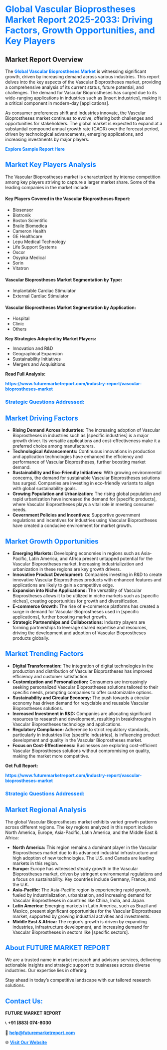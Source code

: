 <h1 style="color: #007BFF;">Global Vascular Bioprostheses Market Report 2025-2033: Driving Factors, Growth Opportunities, and Key Players</h1>

<section id="overview">
<h2>Market Report Overview</h2>
<p>The <a href="https://www.futuremarketreport.com/industry-report/vascular-bioprostheses-market" style="color: #007BFF; text-decoration: none;"><strong>Global Vascular Bioprostheses Market</strong></a> is witnessing significant growth, driven by increasing demand across various industries. This report delves into the key aspects of the Vascular Bioprostheses market, providing a comprehensive analysis of its current status, future potential, and challenges. The demand for Vascular Bioprostheses has surged due to its wide-ranging applications in industries such as [insert industries], making it a critical component in modern-day [applications].</p>
<p>As consumer preferences shift and industries innovate, the Vascular Bioprostheses market continues to evolve, offering both challenges and opportunities for stakeholders. The global market is expected to expand at a substantial compound annual growth rate (CAGR) over the forecast period, driven by technological advancements, emerging applications, and increasing investments by major players.</p>
</section>

<section id="overview">
<p><a href="https://www.futuremarketreport.com/request-sample/reportId=36094" style="color: #007BFF; text-decoration: none;"><strong>Explore Sample Report Here</strong></a></p>
</section>

<section id="key-players">
<h2 style="color: #007BFF;">Market Key Players Analysis</h2>
<p>The Vascular Bioprostheses market is characterized by intense competition among key players striving to capture a larger market share. Some of the leading companies in the market include:</p>
<h4>Key Players Covered in the Vascular Bioprostheses Report:</h4>
<ul><li>Biosensor</li><li>Biotronik</li><li>Boston Scientific</li><li>Braile Biomedica</li><li>Cameron Health</li><li>GE Healthcare</li><li>Lepu Medical Technology</li><li>Life Support Systems</li><li>Oscor</li><li>Osypka Medical</li><li>Sorin</li><li>Vitatron</li></ul>
<h4>Vascular Bioprostheses Market Segmentation by Type:</h4>
<ul><li>Implantable Cardiac Stimulator</li><li>External Cardiac Stimulator</li></ul>

<h4>Vascular Bioprostheses Market Segmentation by Application:</h4>
<ul><li>Hospital</li><li>Clinic</li><li>Others</li></ul>
<p><strong>Key Strategies Adopted by Market Players:</strong></p>
<ul>
<li>Innovation and R&D</li>
<li>Geographical Expansion</li>
<li>Sustainability Initiatives</li>
<li>Mergers and Acquisitions</li>
</ul>
</section>

<section>
<p><strong>Read Full Analysis: </strong></p><a href="https://www.futuremarketreport.com/industry-report/vascular-bioprostheses-market" style="color: #007BFF; text-decoration: none;"><strong>https://www.futuremarketreport.com/industry-report/vascular-bioprostheses-market</strong></a>
<h3 style="color: #007BFF;">Strategic Questions Addressed:</h3>
</section>

<section id="driving-factors">
<h2 style="color: #007BFF;">Market Driving Factors</h2>
<ul>
<li><strong>Rising Demand Across Industries:</strong> The increasing adoption of Vascular Bioprostheses in industries such as [specific industries] is a major growth driver. Its versatile applications and cost-effectiveness make it a preferred choice among manufacturers.</li>
<li><strong>Technological Advancements:</strong> Continuous innovations in production and application technologies have enhanced the efficiency and performance of Vascular Bioprostheses, further boosting market demand.</li>
<li><strong>Sustainability and Eco-Friendly Initiatives:</strong> With growing environmental concerns, the demand for sustainable Vascular Bioprostheses solutions has surged. Companies are investing in eco-friendly variants to align with global sustainability goals.</li>
<li><strong>Growing Population and Urbanization:</strong> The rising global population and rapid urbanization have increased the demand for [specific products], where Vascular Bioprostheses plays a vital role in meeting consumer needs.</li>
<li><strong>Government Policies and Incentives:</strong> Supportive government regulations and incentives for industries using Vascular Bioprostheses have created a conducive environment for market growth.</li>
</ul>
</section>

<section id="growth-opportunities">
<h2 style="color: #007BFF;">Market Growth Opportunities</h2>
<ul>
<li><strong>Emerging Markets:</strong> Developing economies in regions such as Asia-Pacific, Latin America, and Africa present untapped potential for the Vascular Bioprostheses market. Increasing industrialization and urbanization in these regions are key growth drivers.</li>
<li><strong>Innovative Product Development:</strong> Companies investing in R&D to create innovative Vascular Bioprostheses products with enhanced features and applications are likely to gain a competitive edge.</li>
<li><strong>Expansion into Niche Applications:</strong> The versatility of Vascular Bioprostheses allows it to be utilized in niche markets such as [specific niches], creating opportunities for growth and diversification.</li>
<li><strong>E-commerce Growth:</strong> The rise of e-commerce platforms has created a surge in demand for Vascular Bioprostheses used in [specific applications], further boosting market growth.</li>
<li><strong>Strategic Partnerships and Collaborations:</strong> Industry players are forming partnerships to leverage shared expertise and resources, driving the development and adoption of Vascular Bioprostheses products globally.</li>
</ul>
</section>

<section id="trending-factors">
<h2 style="color: #007BFF;">Market Trending Factors</h2>
<ul>
<li><strong>Digital Transformation:</strong> The integration of digital technologies in the production and distribution of Vascular Bioprostheses has improved efficiency and customer satisfaction.</li>
<li><strong>Customization and Personalization:</strong> Consumers are increasingly seeking personalized Vascular Bioprostheses solutions tailored to their specific needs, prompting companies to offer customizable options.</li>
<li><strong>Sustainability and Circular Economy:</strong> The push towards a circular economy has driven demand for recyclable and reusable Vascular Bioprostheses solutions.</li>
<li><strong>Increased Investment in R&D:</strong> Companies are allocating significant resources to research and development, resulting in breakthroughs in Vascular Bioprostheses technology and applications.</li>
<li><strong>Regulatory Compliance:</strong> Adherence to strict regulatory standards, particularly in industries like [specific industries], is influencing product development and quality in the Vascular Bioprostheses market.</li>
<li><strong>Focus on Cost-Effectiveness:</strong> Businesses are exploring cost-efficient Vascular Bioprostheses solutions without compromising on quality, making the market more competitive.</li>
</ul>
</section>

<section>
<p><strong>Get Full Report: </strong></p><a href="https://www.futuremarketreport.com/industry-report/vascular-bioprostheses-market" style="color: #007BFF; text-decoration: none;"><strong>https://www.futuremarketreport.com/industry-report/vascular-bioprostheses-market</strong></a>
<h3 style="color: #007BFF;">Strategic Questions Addressed:</h3>
</section>


<section id="regional-analysis">
<h2 style="color: #007BFF;">Market Regional Analysis</h2>
<p>The global Vascular Bioprostheses market exhibits varied growth patterns across different regions. The key regions analyzed in this report include North America, Europe, Asia-Pacific, Latin America, and the Middle East & Africa:</p>
<ul>
<li><strong>North America:</strong> This region remains a dominant player in the Vascular Bioprostheses market due to its advanced industrial infrastructure and high adoption of new technologies. The U.S. and Canada are leading markets in this region.</li>
<li><strong>Europe:</strong> Europe has witnessed steady growth in the Vascular Bioprostheses market, driven by stringent environmental regulations and a focus on sustainability. Key countries include Germany, France, and the U.K.</li>
<li><strong>Asia-Pacific:</strong> The Asia-Pacific region is experiencing rapid growth, fueled by industrialization, urbanization, and increasing demand for Vascular Bioprostheses in countries like China, India, and Japan.</li>
<li><strong>Latin America:</strong> Emerging markets in Latin America, such as Brazil and Mexico, present significant opportunities for the Vascular Bioprostheses market, supported by growing industrial activities and investments.</li>
<li><strong>Middle East & Africa:</strong> The region’s growth is driven by expanding industries, infrastructure development, and increasing demand for Vascular Bioprostheses in sectors like [specific sectors].</li>
</ul>
</section>

<footer>
<h2 style="color: #007BFF;">About FUTURE MARKET REPORT</h2>
<p>We are a trusted name in market research and advisory services, delivering actionable insights and strategic support to businesses across diverse industries. Our expertise lies in offering:</p>

<p>Stay ahead in today’s competitive landscape with our tailored research solutions.</p>

<h2 style="color: #007BFF;">Contact Us:</h2>
<p><strong>FUTURE MARKET REPORT</strong></p>
<p>📞 <strong>+91 (883) 074-8030</strong></p>
<p>📧 <strong><a href="mailto:help@futuremarketreport.com" style="color: #007BFF;">help@futuremarketreport.com</a></strong></p>
<p>🌐 <strong><a href="https://www.futuremarketreport.com/" style="color: #007BFF;">Visit Our Website</a></strong></p>
</footer>